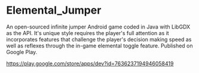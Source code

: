 # Elemental_Jumper
An open-sourced infinite jumper Android game coded in Java with LibGDX as the API. 
It's unique style requires the player's full attention as it incorporates features
that challenge the player's decision making speed as well as reflexes through the 
in-game elemental toggle feature.
Published on Google Play.

https://play.google.com/store/apps/dev?id=7636237194946058419
